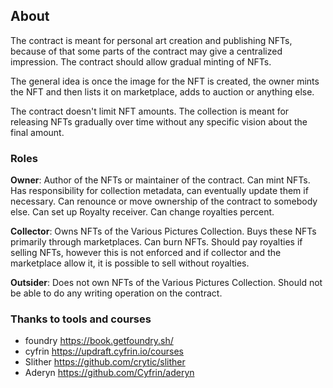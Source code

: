 ## About

The contract is meant for personal art creation and publishing NFTs, because of that some parts of the contract may give a centralized impression. The contract should allow gradual minting of NFTs.

The general idea is once the image for the NFT is created, the owner mints the NFT and then lists it on marketplace, adds to auction or anything else.

The contract doesn't limit NFT amounts. The collection is meant for releasing NFTs gradually over time without any specific vision about the final amount.

### Roles
 **Owner**: Author of the NFTs or maintainer of the contract. Can mint NFTs. Has responsibility for collection metadata, can eventually update them if necessary. Can renounce or move ownership of the contract to somebody else. Can set up Royalty receiver. Can change royalties percent.

 **Collector**: Owns NFTs of the Various Pictures Collection. Buys these NFTs primarily through marketplaces. Can burn NFTs. Should pay royalties if selling NFTs, however this is not enforced and if collector and the marketplace allow it, it is possible to sell without royalties.

 **Outsider**: Does not own NFTs of the Various Pictures Collection. Should not be able to do any writing operation on the contract.


### Thanks to tools and courses
- foundry https://book.getfoundry.sh/
- cyfrin https://updraft.cyfrin.io/courses
- Slither https://github.com/crytic/slither
- Aderyn https://github.com/Cyfrin/aderyn
